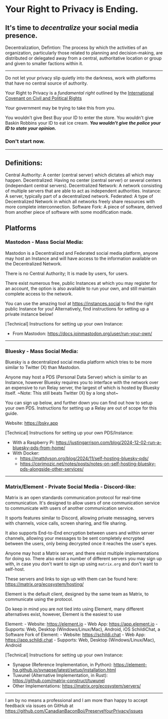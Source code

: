 # Your Right to Privacy is Ending.
## It's time to *decentralize* your social media presence.

Decentralization, Defintion: The process by which the activities of an organization, particularly those related to planning and decision-making, are distributed or delegated away from a central, authoritative location or group and given to smaller factions within it.

---

Do not let your privacy slip quietly into the darkness, work with platforms that have no central source of authority.

Your Right to Privacy is a *fundamental right* outlined by the [International Covenant on Civil and Political Rights](https://www.ohchr.org/en/instruments-mechanisms/instruments/international-covenant-civil-and-political-rights)

Your government may be trying to take this from you.

You wouldn't give Best Buy your ID to enter the store.
You wouldn't give Baskin Robbins your ID to eat ice cream.
***You wouldn't give the police your ID to state your opinion.***

### Don't start now.

---
## Definitions:
Central Authority: A center (central server) which dictates all which may happen.
Decentralized: Having no center (central server) or several centers (independant central servers).
Decentralized Network: A network consisting of multiple servers that are able to act as independent authorities.
Instance: A server, typically part of a decentralized network.
Federated: A type of Decentralized Network in which all networks freely share resources with more complete interconnection.
Software Fork: A piece of software, derived from another piece of software with some modification made.

## Platforms
### Mastodon - Mass Social Media:
Mastodon is a Decentralized and Federated social media platform, anyone may host an Instance and will have access to the information available on the Decentralized Network.

There is no Central Authority; It is made by users, for users.

There exist numerous free, public Instances at which you may register for an account, the option is also available to run your own, and still maintain complete access to the network.

You can use the amazing tool at https://instances.social to find the right public Instance for you!
Alternatively, find instructions for setting up a private instance below!

[Technical]
Instructions for setting up your own Instance:
- From Mastodon: https://docs.joinmastodon.org/user/run-your-own/

---
### Bluesky - Mass Social Media:
Bluesky is a decentralized social media platform which tries to be more similar to Twitter (X) than Mastodon.

Anyone may host a PDS (Personal Data Server) which is similar to an Instance, however Bluesky requires you to interface with the network over an expensive to run Relay server, the largest of which is hosted by Bluesky itself.
~Note: This still beats Twitter (X) by a long shot~

You can sign up below, and further down you can find out how to setup your own PDS.
Instructions for setting up a Relay are out of scope for this guide.

Website: https://bsky.app

[Technical]
Instructions for setting up your own PDS/Instance:
- With a Raspberry Pi: https://justingarrison.com/blog/2024-12-02-run-a-bluesky-pds-from-home/
- With Docker:
	- https://mattdyson.org/blog/2024/11/self-hosting-bluesky-pds/
	- https://cprimozic.net/notes/posts/notes-on-self-hosting-bluesky-pds-alongside-other-services/

---
### Matrix/Element - Private Social Media - Discord-like:
Matrix is an open standards communication protocol for real-time communication.
It's designed to allow users of one communication service to communicate with users of another communication service.

It sports features similar to Discord, allowing private messaging, servers with channels, voice calls, screen sharing, and file sharing.

It also supports End-to-End encryption between users and within server channels, allowing your messages to be sent completely encrypted between the users, only being decrypted once it reaches the user's eyes.

Anyone may host a Matrix server, and there exist multiple implementations for doing so.
There also exist a number of different servers you may sign up with, in case you don't want to sign up using `matrix.org` and don't want to self-host.

These servers and links to sign up with them can be found here: https://matrix.org/ecosystem/hosting/

Element is the default client, designed by the same team as Matrix, to communicate using the protocol.

Do keep in mind you are not tied into using Element, many different alternatives exist, however, Element is the easiest to use

Element:
	- Website: https://element.io
	- Web App: https://app.element.io
	- Supports: Web, Desktop (Windows/Linux/Mac), Android, iOS
SchildiChat, a Software Fork of Element:
	- Website: https://schildi.chat
	- Web App: https://app.schildi.chat
	- Supports: Web, Desktop (Windows/Linux/Mac), Android

[Technical]
Instructions for setting up your own Instance: 
- Synapse (Reference Implementation, in Python): https://element-hq.github.io/synapse/latest/setup/installation.html
- Tuwunel (Alternative Implementation, in Rust): https://github.com/matrix-construct/tuwunel
- Other Implementations: https://matrix.org/ecosystem/servers/
---

I am by no means a professional and I am more than happy to accept feedback via issues on GitHub at https://github.com/CanadianBaconBoi/PreserveYourPrivacy/issues

